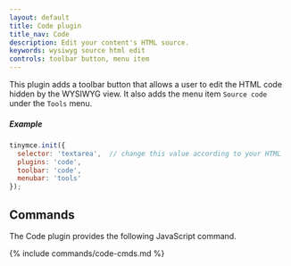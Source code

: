 ```yaml
---
layout: default
title: Code plugin
title_nav: Code
description: Edit your content's HTML source.
keywords: wysiwyg source html edit
controls: toolbar button, menu item
---
```


This plugin adds a toolbar button that allows a user to edit the HTML code hidden by the WYSIWYG view. It also adds the menu item `Source code` under the `Tools` menu.

##### Example

```js
tinymce.init({
  selector: 'textarea',  // change this value according to your HTML
  plugins: 'code',
  toolbar: 'code',
  menubar: 'tools'
});
```

## Commands

The Code plugin provides the following JavaScript command.

{% include commands/code-cmds.md %}
